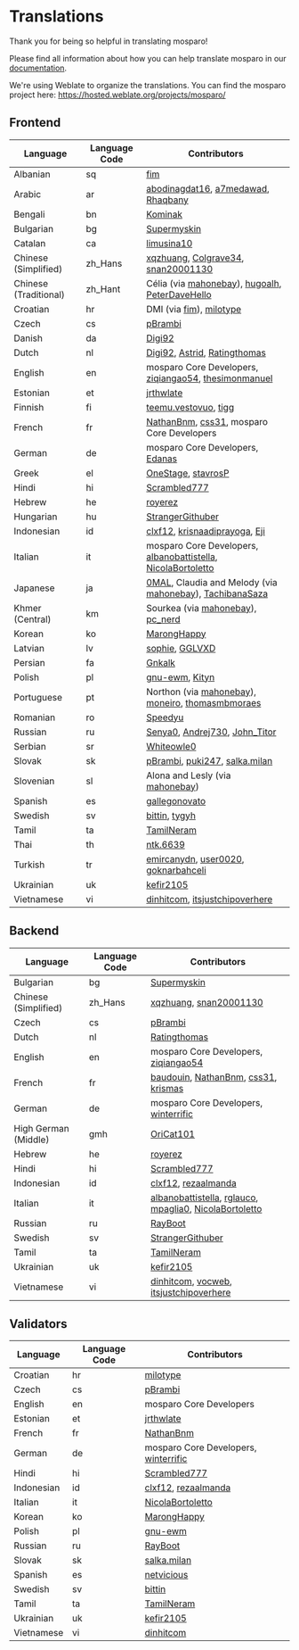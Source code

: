 # Translations

Thank you for being so helpful in translating mosparo!

Please find all information about how you can help translate mosparo in our [documentation](https://documentation.mosparo.io/docs/translating).

We're using Weblate to organize the translations. You can find the mosparo project here: https://hosted.weblate.org/projects/mosparo/

## Frontend

| Language              | Language Code | Contributors                                                                                                                                                                    |
|-----------------------|---------------|---------------------------------------------------------------------------------------------------------------------------------------------------------------------------------|
| Albanian              | sq            | [fim](https://hosted.weblate.org/user/fim/)                                                                                                                                     |
| Arabic                | ar            | [abodinagdat16](https://hosted.weblate.org/user/abodinagdat16/), [a7medawad](https://hosted.weblate.org/user/a7medawad/), [Rhaqbany](https://hosted.weblate.org/user/Rhaqbany/) |
| Bengali               | bn            | [Kominak](https://hosted.weblate.org/user/Kominak/)                                                                                                                             |
| Bulgarian             | bg            | [Supermyskin](https://hosted.weblate.org/user/Supermyskin/)                                                                                                                     |
| Catalan               | ca            | [limusina10](https://hosted.weblate.org/user/limusina10/)                                                                                                                       |
| Chinese (Simplified)  | zh_Hans       | [xqzhuang](https://hosted.weblate.org/user/xqzhuang/), [Colgrave34](https://hosted.weblate.org/user/Colgrave34/), [snan20001130](https://hosted.weblate.org/user/snan20001130/) |
| Chinese (Traditional) | zh_Hant       | Célia (via [mahonebay](https://hosted.weblate.org/user/mahonebay)), [hugoalh](https://hosted.weblate.org/user/hugoalh/), [PeterDaveHello](https://hosted.weblate.org/user/PeterDaveHello/) |
| Croatian              | hr            | DMI (via [fim](https://hosted.weblate.org/user/fim/)), [milotype](https://hosted.weblate.org/user/milotype/)                                                                    |
| Czech                 | cs            | [pBrambi](https://hosted.weblate.org/user/pBrambi/)                                                                                                                             |
| Danish                | da            | [Digi92](https://hosted.weblate.org/user/Digi92/)                                                                                                                               |
| Dutch                 | nl            | [Digi92](https://hosted.weblate.org/user/Digi92/), [Astrid](https://hosted.weblate.org/user/Astrid/), [Ratingthomas](https://hosted.weblate.org/user/Ratingthomas/)             |
| English               | en            | mosparo Core Developers, [ziqiangao54](https://hosted.weblate.org/user/ziqiangao54/), [thesimonmanuel](https://hosted.weblate.org/user/thesimonmanuel/)                         |
| Estonian              | et            | [jrthwlate](https://hosted.weblate.org/user/jrthwlate/)                                                                                                                         |
| Finnish               | fi            | [teemu.vestovuo](https://hosted.weblate.org/user/teemu.vestovuo/), [tigg](https://hosted.weblate.org/user/tigg/)                                                                |
| French                | fr            | [NathanBnm](https://hosted.weblate.org/user/NathanBnm/), [css31](https://hosted.weblate.org/user/css31/), mosparo Core Developers                                               |
| German                | de            | mosparo Core Developers, [Edanas](https://hosted.weblate.org/user/Edanas/)                                                                                                      |
| Greek                 | el            | [OneStage](https://hosted.weblate.org/user/OneStage/), [stavrosP](https://hosted.weblate.org/user/stavrosP/)                                                                    |
| Hindi                 | hi            | [Scrambled777](https://hosted.weblate.org/user/Scrambled777/)                                                                                                                   |
| Hebrew                | he            | [royerez](https://hosted.weblate.org/user/royerez/)                                                                                                                             |
| Hungarian             | hu            | [StrangerGithuber](https://hosted.weblate.org/user/StrangerGithuber/)                                                                                                           |
| Indonesian            | id            | [clxf12](https://hosted.weblate.org/user/clxf12/), [krisnaadiprayoga](https://hosted.weblate.org/user/krisnaadiprayoga/), [Eji](https://hosted.weblate.org/user/Eji/)           |
| Italian               | it            | mosparo Core Developers, [albanobattistella](https://hosted.weblate.org/user/albanobattistella/), [NicolaBortoletto](https://hosted.weblate.org/user/NicolaBortoletto/)         |
| Japanese              | ja            | [0MAL](https://github.com/0MAL), Claudia and Melody (via [mahonebay](https://hosted.weblate.org/user/mahonebay/)), [TachibanaSaza](https://github.com/TachibanaSaza)            |
| Khmer (Central)       | km            | Sourkea (via [mahonebay](https://hosted.weblate.org/user/mahonebay/)), [pc_nerd](https://hosted.weblate.org/user/pc_nerd/)                                                      |
| Korean                | ko            | [MarongHappy](https://hosted.weblate.org/user/MarongHappy/)                                                                                                                     |
| Latvian               | lv            | [sophie](https://hosted.weblate.org/user/fucksophie/), [GGLVXD](https://hosted.weblate.org/user/GGLVXD/)                                                                        |
| Persian               | fa            | [Gnkalk](https://hosted.weblate.org/user/Gnkalk/)                                                                                                                               |
| Polish                | pl            | [gnu-ewm](https://hosted.weblate.org/user/gnu-ewm/), [Kityn](https://hosted.weblate.org/user/Kityn/)                                                                            |
| Portuguese            | pt            | Northon (via [mahonebay](https://hosted.weblate.org/user/mahonebay/)), [moneiro](https://hosted.weblate.org/user/moneiro/), [thomasmbmoraes](https://hosted.weblate.org/user/thomasmbmoraes/) |
| Romanian              | ro            | [Speedyu](https://hosted.weblate.org/user/Speedyu/)                                                                                                                             |
| Russian               | ru            | [Senya0](https://hosted.weblate.org/user/Senya0/), [Andrej730](https://hosted.weblate.org/user/Andrej730/), [John_Titor](https://hosted.weblate.org/user/John_Titor/)           |
| Serbian               | sr            | [Whiteowle0](https://hosted.weblate.org/user/Whiteowle0/)                                                                                                                       |
| Slovak                | sk            | [pBrambi](https://hosted.weblate.org/user/pBrambi/), [puki247](https://hosted.weblate.org/user/puki247/), [salka.milan](https://hosted.weblate.org/user/salka.milan/)           |
| Slovenian             | sl            | Alona and Lesly (via [mahonebay](https://hosted.weblate.org/user/mahonebay/))                                                                                                   |
| Spanish               | es            | [gallegonovato](https://hosted.weblate.org/user/gallegonovato/)                                                                                                                 |
| Swedish               | sv            | [bittin](https://hosted.weblate.org/user/bittin/), [tygyh](https://hosted.weblate.org/user/tygyh/)                                                                              |
| Tamil                 | ta            | [TamilNeram](https://hosted.weblate.org/user/TamilNeram/)                                                                                                                       |
| Thai                  | th            | [ntk.6639](https://hosted.weblate.org/user/ntk.6639/)                                                                                                                           |
| Turkish               | tr            | [emircanydn](https://hosted.weblate.org/user/emircanydn/), [user0020](https://hosted.weblate.org/user/user0020/), [goknarbahceli](https://hosted.weblate.org/user/goknarbahceli/) |
| Ukrainian             | uk            | [kefir2105](https://hosted.weblate.org/user/kefir2105/)                                                                                                                         |
| Vietnamese            | vi            | [dinhitcom](https://hosted.weblate.org/user/dinhitcom/), [itsjustchipoverhere](https://hosted.weblate.org/user/itsjustchipoverhere/)                                            |

## Backend
| Language             | Language Code | Contributors                                                                                                                                                                                                         |
|----------------------|---------------|----------------------------------------------------------------------------------------------------------------------------------------------------------------------------------------------------------------------|
| Bulgarian            | bg            | [Supermyskin](https://hosted.weblate.org/user/Supermyskin/)                                                                                                                                                          |
| Chinese (Simplified) | zh_Hans       | [xqzhuang](https://hosted.weblate.org/user/xqzhuang/), [snan20001130](https://hosted.weblate.org/user/snan20001130/)                                                                                                 |
| Czech                | cs            | [pBrambi](https://hosted.weblate.org/user/pBrambi/)                                                                                                                                                                  |
| Dutch                | nl            | [Ratingthomas](https://hosted.weblate.org/user/Ratingthomas/)                                                                                                                                                        |
| English              | en            | mosparo Core Developers, [ziqiangao54](https://hosted.weblate.org/user/ziqiangao54/)                                                                                                                                 |
| French               | fr            | [baudouin](https://hosted.weblate.org/user/baudouin/), [NathanBnm](https://hosted.weblate.org/user/NathanBnm/), [css31](https://hosted.weblate.org/user/css31/), [krismas](https://hosted.weblate.org/user/krismas/) |
| German               | de            | mosparo Core Developers, [winterrific](https://hosted.weblate.org/user/winterrific/)                                                                                                                                 |
| High German (Middle) | gmh           | [OriCat101](https://hosted.weblate.org/user/OriCat101/)                                                                                                                                                              |
| Hebrew               | he            | [royerez](https://hosted.weblate.org/user/royerez/)                                                                                                                                                                  |
| Hindi                | hi            | [Scrambled777](https://hosted.weblate.org/user/Scrambled777/)                                                                                                                                                        |
| Indonesian           | id            | [clxf12](https://hosted.weblate.org/user/clxf12/), [rezaalmanda](https://hosted.weblate.org/user/rezaalmanda/)                                                                                                       |
| Italian              | it            | [albanobattistella](https://hosted.weblate.org/user/albanobattistella/), [rglauco](https://hosted.weblate.org/user/rglauco/), [mpaglia0](https://hosted.weblate.org/user/mpaglia0/), [NicolaBortoletto](https://hosted.weblate.org/user/NicolaBortoletto/) |
| Russian              | ru            | [RayBoot](https://hosted.weblate.org/user/RayBoot/)                                                                                                                                                                  |
| Swedish              | sv            | [StrangerGithuber](https://hosted.weblate.org/user/StrangerGithuber/)                                                                                                                                                |
| Tamil                | ta            | [TamilNeram](https://hosted.weblate.org/user/TamilNeram/)                                                                                                                                                            |
| Ukrainian            | uk            | [kefir2105](https://hosted.weblate.org/user/kefir2105/)                                                                                                                                                              |
| Vietnamese           | vi            | [dinhitcom](https://hosted.weblate.org/user/dinhitcom/), [vocweb](https://hosted.weblate.org/user/vocweb/), [itsjustchipoverhere](https://hosted.weblate.org/user/itsjustchipoverhere/) |

## Validators
| Language   | Language Code | Contributors                                                                                                   |
|------------|---------------|----------------------------------------------------------------------------------------------------------------|
| Croatian   | hr            | [milotype](https://hosted.weblate.org/user/milotype/)                                                          |
| Czech      | cs            | [pBrambi](https://hosted.weblate.org/user/pBrambi/)                                                            |
| English    | en            | mosparo Core Developers                                                                                        |
| Estonian   | et            | [jrthwlate](https://hosted.weblate.org/user/jrthwlate/)                                                        |
| French     | fr            | [NathanBnm](https://hosted.weblate.org/user/NathanBnm/)                                                        |
| German     | de            | mosparo Core Developers, [winterrific](https://hosted.weblate.org/user/winterrific/)                           |
| Hindi      | hi            | [Scrambled777](https://hosted.weblate.org/user/Scrambled777/)                                                  |
| Indonesian | id            | [clxf12](https://hosted.weblate.org/user/clxf12/), [rezaalmanda](https://hosted.weblate.org/user/rezaalmanda/) |
| Italian    | it            | [NicolaBortoletto](https://hosted.weblate.org/user/NicolaBortoletto/)                                          |
| Korean     | ko            | [MarongHappy](https://hosted.weblate.org/user/MarongHappy/)                                                    |
| Polish     | pl            | [gnu-ewm](https://hosted.weblate.org/user/gnu-ewm/)                                                            |
| Russian    | ru            | [RayBoot](https://hosted.weblate.org/user/RayBoot/)                                                            |
| Slovak     | sk            | [salka.milan](https://hosted.weblate.org/user/salka.milan/)                                                    |
| Spanish    | es            | [netvicious](https://hosted.weblate.org/user/netvicious/)                                                      |
| Swedish    | sv            | [bittin](https://hosted.weblate.org/user/bittin/)                                                              |
| Tamil      | ta            | [TamilNeram](https://hosted.weblate.org/user/TamilNeram/)                                                      |
| Ukrainian  | uk            | [kefir2105](https://hosted.weblate.org/user/kefir2105/)                                                        |
| Vietnamese | vi            | [dinhitcom](https://hosted.weblate.org/user/dinhitcom/)                                                        |
